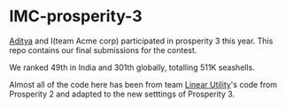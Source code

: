 # IMC-prosperity-3

[Aditya](https://www.linkedin.com/in/aditya-s-159981299/) and I(team Acme corp) participated in prosperity 3 this year. This repo contains our final submissions for the contest.

We ranked 49th in India and 301th globally, totalling 511K seashells.

Almost all of the code here has been from team [Linear Utility](https://github.com/ericcccsliu/imc-prosperity-2)'s code from Prosperity 2 and adapted to the new setttings of Prosperity 3.
